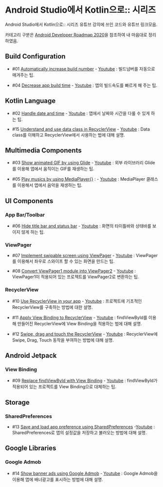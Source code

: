 # Android Studio에서 Kotlin으로:: 시리즈

Android Studio에서 Kotlin으로:: 시리즈 유튜브 강의에 쓰인 코드와 유튜브 링크모음. 

카테고리 구분은 [Android Developer Roadmap 2020](https://github.com/mobile-roadmap/android-developer-roadmap)을 참조하여 내 마음대로 정리하였음.

## Build Configuration
- #01 [Automatically increase build number](AutoBuildNum/) - [Youtube](https://www.youtube.com/watch?v=Tz0I-g-Gd5M&list=PL_XkuR-7VWcuee4kxHgChRvQCmHxcJnfS&index=1) : 빌드넘버를 자동으로 매겨주는 팁.

- #04 [Decrease app build time](QuickBuild/) - [Youtube](https://www.youtube.com/watch?v=EYZho7q47GQ&list=PL_XkuR-7VWcuee4kxHgChRvQCmHxcJnfS&index=4) : 앱의 빌드속도를 빠르게 해 주는 팁. 

## Kotlin Language
- #02 [Handle date and time](DateAndTime/) - [Youtube](https://www.youtube.com/watch?v=ZIoDaYWjzFE&list=PL_XkuR-7VWcuee4kxHgChRvQCmHxcJnfS&index=2) : 앱에서 날짜와 시간을 다룰 수 있게 하는 팁.

- #15 [Understand and use data class in RecyclerView](DataClassRecyclerView/) - [Youtube](https://youtu.be/opPmxtI4rLQ) : Data class를 이해하고 RecyclerView에서 사용하는 법에 대해 설명.

## Multimedia Components
- #03 [Show animated GIF by using Glide](ShowAniGIF/) - [Youtube](https://www.youtube.com/watch?v=-S3m2H5X1qY&list=PL_XkuR-7VWcuee4kxHgChRvQCmHxcJnfS&index=3) : 외부 라이브러리 Glide를 이용해 앱에서 움직이는 GIF를 재생하는 팁.

- #05 [Play musics by using MediaPlayer{}](MusicPlay/) : - [Youtube](https://www.youtube.com/watch?v=od2b32_uuAc&list=PL_XkuR-7VWcuee4kxHgChRvQCmHxcJnfS&index=5) : MediaPlayer 클래스를 이용해서 앱에서 음악을 재생하는 팁.

## UI Components
### App Bar/Toolbar
- #06 [Hide title bar and status bar](NoTitleBar/) - [Youtube](https://www.youtube.com/watch?v=Vm8RWNjYyD8&list=PL_XkuR-7VWcuee4kxHgChRvQCmHxcJnfS&index=6) : 화면의 타이틀바와 상태바를 보이지 않게 하는 팁. 

### ViewPager
- #07 [Implement swipable screen using ViewPager](ViewPagerSwipe/) - [Youtube](https://www.youtube.com/watch?v=XoZXRnfudzc&list=PL_XkuR-7VWcuee4kxHgChRvQCmHxcJnfS&index=7) : ViewPager를 이용해서 좌우로 스와이프 할 수 있는 화면을 만드는 팁.

- #08 [Convert ViewPager1 module into ViewPager2](ConvertViewPager2/) - [Youtube](https://www.youtube.com/watch?v=3YE9bGaqVuk&list=PL_XkuR-7VWcuee4kxHgChRvQCmHxcJnfS&index=8) : ViewPager1이 적용되어 있는 프로젝트를 ViewPager2로 변환하는 팁.

### RecyclerView
- #10 [Use RecyclerView in your app](ImplementRecyclerView/) - [Youtube](https://www.youtube.com/watch?v=z43SZfUa3-A&list=PL_XkuR-7VWcuee4kxHgChRvQCmHxcJnfS&index=10) : 프로젝트에 기초적인 RecyclerView를 구축하는 방법에 대한 설명.

- #11 [Apply View Binding to RecyclerView](ViewBindingRecyclerView/) - [Youtube](https://www.youtube.com/watch?v=z43SZfUa3-A&list=PL_XkuR-7VWcuee4kxHgChRvQCmHxcJnfS&index=11) : findViewById를 이용해 만들어진 RecyclerView에 View Binding을 적용하는 법에 대해 설명.

- #12 [Swipe, drag and touch the RecyclerView](RecyclerViewTouches/) - [Youtube]() : RecyclerView에 Swipe, Drag, Touch 동작을 부여하는 방법에 대해 설명.

## Android Jetpack
### View Binding
- #09 [Replace findViewById with View Binding](ApplyViewBinding/) - [Youtube](https://www.youtube.com/watch?v=3YE9bGaqVuk&list=PL_XkuR-7VWcuee4kxHgChRvQCmHxcJnfS&index=9) : findViewById가 적용되어 있는 프로젝트를 View Binding으로 대체하는 팁.

## Storage
### SharedPreferences
- #13 [Save and load app preference using SharedPreferences](SharedPreferencesBasic/) -[Youtube](https://www.youtube.com/watch?v=4rYMfpbpwPA&list=PL_XkuR-7VWcuee4kxHgChRvQCmHxcJnfS&index=13) : SharedPreferences로 앱의 설정값을 저장하고 불러오는 방법에 대해 설명.

## Google Libraries
### Google Admob
 - #14 [Show banner ads using Google Admob](GAdmobBanner/) - [Youtube](https://youtu.be/DsN3OimwIIA) : Google Admob을 이용해 앱에 배너광고를 표시하는 방법에 대해 설명.
